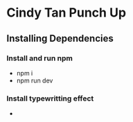 # Cindy Tan Punch Up
## Installing Dependencies
### Install and run npm
- npm i
- npm run dev
### Install typewritting effect
- 